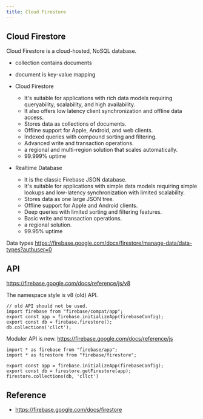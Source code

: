 ```yaml
---
title: Cloud Firestore
---
```


## Cloud Firestore
Cloud Firestore is a cloud-hosted, NoSQL database.


- collection contains documents
- document is key-value mapping

- Cloud Firestore
    - It's suitable for applications with rich data models requiring queryability, scalability, and high availability.
    - It also offers low latency client synchronization and offline data access.
    - Stores data as collections of documents.
    - Offline support for Apple, Android, and web clients.
    - Indexed queries with compound sorting and filtering.
    - Advanced write and transaction operations.
    - a regional and multi-region solution that scales automatically.
    - 99.999% uptime
- Realtime Database
    - It is the classic Firebase JSON database.
    - It's suitable for applications with simple data models requiring simple lookups and low-latency synchronization with limited scalability.
    - Stores data as one large JSON tree.
    - Offline support for Apple and Android clients.
    - Deep queries with limited sorting and filtering features.
    - Basic write and transaction operations.
    - a regional solution.
    - 99.95% uptime


Data types
https://firebase.google.com/docs/firestore/manage-data/data-types?authuser=0


## API
https://firebase.google.com/docs/reference/js/v8

The namespace style is v8 (old) API.

```
// old API should not be used.
import firebase from "firebase/compat/app";
export const app = firebase.initializeApp(firebaseConfig);
export const db = firebase.firestore();
db.collections('cllct');
```

Moduler API is new.
https://firebase.google.com/docs/reference/js

```
import * as firebase from "firebase/app";
import * as firestore from "firebase/firestore";

export const app = firebase.initializeApp(firebaseConfig);
export const db = firestore.getFirestore(app);
firestore.collections(db, 'cllct')
```



## Reference
- https://firebase.google.com/docs/firestore
